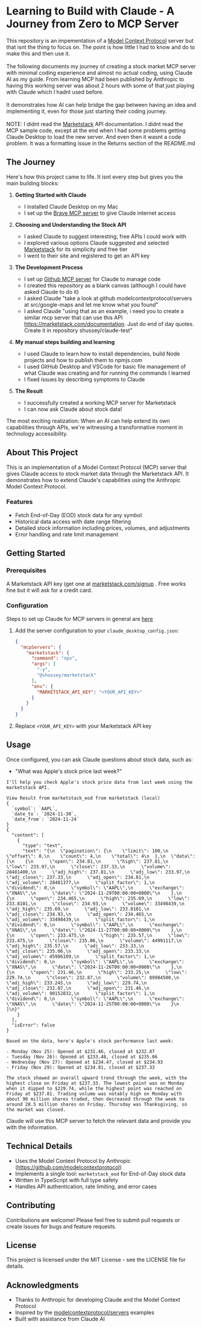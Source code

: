 # Learning to Build with Claude - A Journey from Zero to MCP Server

This repository is an impementation of a [Model Context Protocol](https://github.com/modelcontextprotocol) server but that isnt the thing to focus on. The point is how little I had to know and do to make this and then use it.
\
\
The following documents my journey of creating a stock market MCP server with minimal coding experience and almost no actual coding, using Claude AI as my guide. From learning MCP had been published by Anthropic to having this working server was about 2 hours with some of that just playing with Claude which I hadnt used before. 
\
\
It demonstrates how AI can help bridge the gap between having an idea and implementing it, even for those just starting their coding journey.
\
\
NOTE: I didnt read the [Marketstack](https://marketstack.com/) API documentation. I didnt read the MCP sample code, except at the end when I had some problems getting Claude Desktop to load the new server. And even then it wasnt a code problem. It was a formatting issue in the Returns section of the README.md

## The Journey

Here's how this project came to life. It isnt every step but gives you the main building blocks:

1. **Getting Started with Claude**
   - I installed Claude Desktop on my Mac
   - I set up the [Brave MCP server](https://github.com/modelcontextprotocol/servers/tree/main/src/brave-search) to give Claude internet access

2. **Choosing and Understanding the Stock API**
   - I asked Claude to suggest interesting, free APIs I could work with
   - I explored various options Claude suggested and selected [Marketstack](https://marketstack.com/) for its simplicity and free tier
   - I went to their site and registered to get an API key

4. **The Development Process**
   - I set up [Github MCP server](https://github.com/modelcontextprotocol/servers/tree/main/src/github) for Claude to manage code
   - I created this repository as a blank canvas (although I could have asked Claude to do it)
   - I asked Claude "take a look at github modelcontextprotocol/servers at src/google-maps and let me know what you found"
   - I asked Claude "using that as an example, i need you to create a similar mcp server that can use this API https://marketstack.com/documentation. Just do end of day quotes. Create it in repository shussey/claude-test"

5. **My manual steps building and learning**
   - I used Claude to learn how to install dependencies, build Node projects and how to publish them to npmjs.com
   - I used GitHub Desktop and VSCode for basic file management of what Claude was creating and for running the commands I learned
   - I fixed issues by describing symptoms to Claude

6. **The Result**
   - I successfully created a working MCP server for Marketstack
   - I can now ask Claude about stock data!

The most exciting realization: When an AI can help extend its own capabilities through APIs, we're witnessing a transformative moment in technology accessibility.

## About This Project

This is an implementation of a Model Context Protocol (MCP) server that gives Claude access to stock market data through the Marketstack API. It demonstrates how to extend Claude's capabilities using the Anthropic Model Context Protocol.

### Features

- Fetch End-of-Day (EOD) stock data for any symbol
- Historical data access with date range filtering
- Detailed stock information including prices, volumes, and adjustments
- Error handling and rate limit management

## Getting Started

### Prerequisites
A Marketstack API key (get one at [marketstack.com/signup](https://marketstack.com/signup) . Free works fine but it will ask for a credit card.

### Configuration
Steps to set up Claude for MCP servers in general are [here](https://modelcontextprotocol.io/quickstart#prerequisites)
1. Add the server configuration to your `claude_desktop_config.json`:
   ```json
   {
     "mcpServers": {
       "marketstack": {
         "command": "npx",
         "args": [
           "-y",
           "@shussey/marketstack"
         ],
         "env": {
           "MARKETSTACK_API_KEY": "<YOUR_API_KEY>"
         }
       }
     }
   }
   ```

2. Replace `<YOUR_API_KEY>` with your Marketstack API key

## Usage

Once configured, you can ask Claude questions about stock data, such as:
- "What was Apple's stock price last week?"
```
I'll help you check Apple's stock price data from last week using the marketstack API.
```
```
View Result from marketstack_eod from marketstack (local)
{
  `symbol`: `AAPL`,
  `date_to`: `2024-11-30`,
  `date_from`: `2024-11-24`
}
{
  "content": [
    {
      "type": "text",
      "text": "{\n  \"pagination\": {\n    \"limit\": 100,\n    \"offset\": 0,\n    \"count\": 4,\n    \"total\": 4\n  },\n  \"data\": [\n    {\n      \"open\": 234.81,\n      \"high\": 237.81,\n      \"low\": 233.97,\n      \"close\": 237.33,\n      \"volume\": 28481400,\n      \"adj_high\": 237.81,\n      \"adj_low\": 233.97,\n      \"adj_close\": 237.33,\n      \"adj_open\": 234.81,\n      \"adj_volume\": 28481377,\n      \"split_factor\": 1,\n      \"dividend\": 0,\n      \"symbol\": \"AAPL\",\n      \"exchange\": \"XNAS\",\n      \"date\": \"2024-11-29T00:00:00+0000\"\n    },\n    {\n      \"open\": 234.465,\n      \"high\": 235.69,\n      \"low\": 233.8101,\n      \"close\": 234.93,\n      \"volume\": 33498439,\n      \"adj_high\": 235.69,\n      \"adj_low\": 233.8101,\n      \"adj_close\": 234.93,\n      \"adj_open\": 234.465,\n      \"adj_volume\": 33498439,\n      \"split_factor\": 1,\n      \"dividend\": 0,\n      \"symbol\": \"AAPL\",\n      \"exchange\": \"XNAS\",\n      \"date\": \"2024-11-27T00:00:00+0000\"\n    },\n    {\n      \"open\": 233.475,\n      \"high\": 235.57,\n      \"low\": 233.475,\n      \"close\": 235.06,\n      \"volume\": 44991117,\n      \"adj_high\": 235.57,\n      \"adj_low\": 233.33,\n      \"adj_close\": 235.06,\n      \"adj_open\": 233.33,\n      \"adj_volume\": 45986189,\n      \"split_factor\": 1,\n      \"dividend\": 0,\n      \"symbol\": \"AAPL\",\n      \"exchange\": \"XNAS\",\n      \"date\": \"2024-11-26T00:00:00+0000\"\n    },\n    {\n      \"open\": 231.46,\n      \"high\": 233.25,\n      \"low\": 229.74,\n      \"close\": 232.87,\n      \"volume\": 89984500,\n      \"adj_high\": 233.245,\n      \"adj_low\": 229.74,\n      \"adj_close\": 232.87,\n      \"adj_open\": 231.46,\n      \"adj_volume\": 90152832,\n      \"split_factor\": 1,\n      \"dividend\": 0,\n      \"symbol\": \"AAPL\",\n      \"exchange\": \"XNAS\",\n      \"date\": \"2024-11-25T00:00:00+0000\"\n    }\n  ]\n}"
    }
  ],
  "isError": false
}
```
```
Based on the data, here's Apple's stock performance last week:

- Monday (Nov 25): Opened at $231.46, closed at $232.87
- Tuesday (Nov 26): Opened at $233.48, closed at $235.06
- Wednesday (Nov 27): Opened at $234.47, closed at $234.93
- Friday (Nov 29): Opened at $234.81, closed at $237.33

The stock showed an overall upward trend through the week, with the highest close on Friday at $237.33. The lowest point was on Monday when it dipped to $229.74, while the highest point was reached on Friday at $237.81. Trading volume was notably high on Monday with about 90 million shares traded, then decreased through the week to around 28.5 million shares on Friday. Thursday was Thanksgiving, so the market was closed.
```

Claude will use this MCP server to fetch the relevant data and provide you with the information.

## Technical Details

- Uses the Model Context Protocol by Anthropic (https://github.com/modelcontextprotocol)
- Implements a single tool: `marketstack_eod` for End-of-Day stock data
- Written in TypeScript with full type safety
- Handles API authentication, rate limiting, and error cases

## Contributing

Contributions are welcome! Please feel free to submit pull requests or create issues for bugs and feature requests.

## License

This project is licensed under the MIT License - see the LICENSE file for details.

## Acknowledgments

- Thanks to Anthropic for developing Claude and the Model Context Protocol
- Inspired by the [modelcontextprotocol/servers](https://github.com/modelcontextprotocol/servers) examples
- Built with assistance from Claude AI
